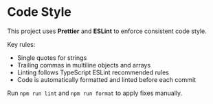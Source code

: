 # Code Style

This project uses **Prettier** and **ESLint** to enforce consistent code style.

Key rules:

- Single quotes for strings
- Trailing commas in multiline objects and arrays
- Linting follows TypeScript ESLint recommended rules
- Code is automatically formatted and linted before each commit

Run `npm run lint` and `npm run format` to apply fixes manually.
